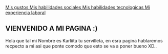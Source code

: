 [ Mis gustos ](./gustos)[ Mis habilidades sociales ](./sociales.md)[ Mis habilidades tecnologicas ](./tecnologicas.md)[Mi experiencia laboral](./experiencia.md)

##  VIENVENIDO A MI PAGINA :)
Hola que tal mi Nombre es Karliita tu servilleta, en esra pagina hablaremos recpecto a mi asi que ponte comodo que esto se va a poner bueno XD..
